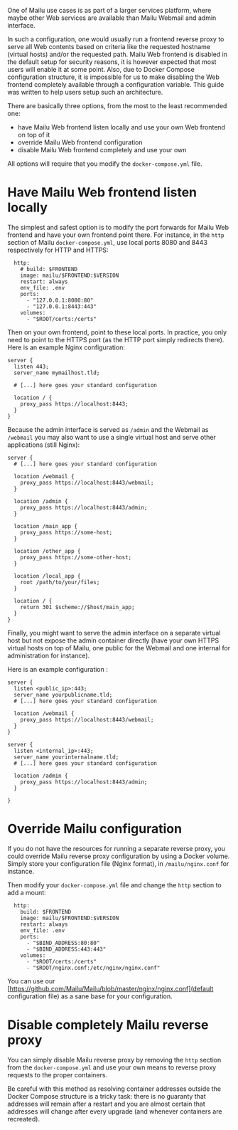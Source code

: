 One of Mailu use cases is as part of a larger services platform, where maybe other Web services are available than Mailu Webmail and admin interface.

In such a configuration, one would usually run a frontend reverse proxy to serve all Web contents based on criteria like the requested hostname (virtual hosts) and/or the requested path. Mailu Web frontend is disabled in the default setup for security reasons, it is however expected that most users will enable it at some point. Also, due to Docker Compose configuration structure, it is impossible for us to make disabling the Web frontend completely available through a configuration variable. This guide was written to help users setup such an architecture.

There are basically three options, from the most to the least recommended one:
- have Mailu Web frontend listen locally and use your own Web frontend on top of it
- override Mailu Web frontend configuration
- disable Mailu Web frontend completely and use your own

All options will require that you modify the ``docker-compose.yml`` file.

Have Mailu Web frontend listen locally
======================================

The simplest and safest option is to modify the port forwards for Mailu Web frontend and have your own frontend point there. For instance, in the ``http`` section of Mailu ``docker-compose.yml``, use local ports 8080 and 8443 respectively for HTTP and HTTPS:

```
  http:
    # build: $FRONTEND
    image: mailu/$FRONTEND:$VERSION
    restart: always
    env_file: .env
    ports:
      - "127.0.0.1:8080:80"
      - "127.0.0.1:8443:443"
    volumes:
      - "$ROOT/certs:/certs"
```

Then on your own frontend, point to these local ports. In practice, you only need to point to the HTTPS port (as the HTTP port simply redirects there). Here is an example Nginx configuration: 

```
server {
  listen 443;
  server_name mymailhost.tld;

  # [...] here goes your standard configuration

  location / {
    proxy_pass https://localhost:8443;
  }
}
```

Because the admin interface is served as ``/admin`` and the Webmail as ``/webmail`` you may also want to use a single virtual host and serve other applications (still Nginx): 

```
server {
  # [...] here goes your standard configuration

  location /webmail {
    proxy_pass https://localhost:8443/webmail;
  }

  location /admin {
    proxy_pass https://localhost:8443/admin;
  }

  location /main_app {
    proxy_pass https://some-host;
  }

  location /other_app {
    proxy_pass https://some-other-host;
  }

  location /local_app {
    root /path/to/your/files;
  }

  location / {
    return 301 $scheme://$host/main_app;
  }
}
```

Finally, you might want to serve the admin interface on a separate virtual host but not expose the admin container directly (have your own HTTPS virtual hosts on top of Mailu, one public for the Webmail and one internal for administration for instance).

Here is an example configuration : 

```
server {
  listen <public_ip>:443;
  server_name yourpublicname.tld;
  # [...] here goes your standard configuration

  location /webmail {
    proxy_pass https://localhost:8443/webmail;
  }
}

server {
  listen <internal_ip>:443;
  server_name yourinternalname.tld;
  # [...] here goes your standard configuration

  location /admin {
    proxy_pass https://localhost:8443/admin;
  }

}
```

Override Mailu configuration
============================

If you do not have the resources for running a separate reverse proxy, you could override Mailu reverse proxy configuration by using a Docker volume. Simply store your configuration file (Nginx format), in ``/mailu/nginx.conf`` for instance.

Then modify your ``docker-compose.yml`` file and change the ``http`` section to add a mount:

```
  http:
    build: $FRONTEND
    image: mailu/$FRONTEND:$VERSION
    restart: always
    env_file: .env
    ports:
      - "$BIND_ADDRESS:80:80"
      - "$BIND_ADDRESS:443:443"
    volumes:
      - "$ROOT/certs:/certs"
      - "$ROOT/nginx.conf:/etc/nginx/nginx.conf"
```

You can use our [https://github.com/Mailu/Mailu/blob/master/nginx/nginx.conf](default configuration file) as a sane base for your configuration.

Disable completely Mailu reverse proxy
======================================

You can simply disable Mailu reverse proxy by removing the ``http`` section from the ``docker-compose.yml`` and use your own means to reverse proxy requests to the proper containers.

Be careful with this method as resolving container addresses outside the Docker Compose structure is a tricky task: there is no guaranty that addresses will remain after a restart and you are almost certain that addresses will change after every upgrade (and whenever containers are recreated).